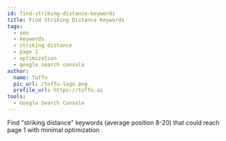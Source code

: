 ```yaml
---
id: find-striking-distance-keywords
title: Find Striking Distance Keywords
tags:
  - seo
  - keywords
  - striking distance
  - page 1
  - optimization
  - google search console
author:
  name: Toffu
  pic_url: /toffu-logo.png
  profile_url: https://toffu.ai
tools:
  - Google Search Console
---
```


Find "striking distance" keywords (average position 8-20) that could reach page 1 with minimal optimization
